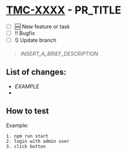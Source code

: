 <!-- INSTRUCTIONS -->
<!-- Change "XXXX" to reflect to your JIRA Task/US/Bug -->
<!-- Change "PR_TITLE" to a simple title that representes this PR -->
<!-- Select the type ot the PR by inserting "X" inside brackets -->
<!-- Change "_INSERT_A_BRIEF_DESCRIPTION_" to a brief description of this PR -->
<!-- Please insert a list of changes for new featuers or bugfixes (as detailed as you like) -->
<!-- If necessary, detail how to test this PR (as a developer reviewing) -->

# [TMC-XXXX](https://rock-content.atlassian.net/browse/TMC-XXXX) - PR_TITLE

- [ ]  :new: New feature or task
- [ ] :bangbang: Bugfix
- [ ] :arrows_clockwise: Update branch

> _INSERT_A_BRIEF_DESCRIPTION_

## List of changes:

- _EXAMPLE_
-  

## How to test

Example: 
```
1. npm run start
2. login with admin user
3. click button
```

